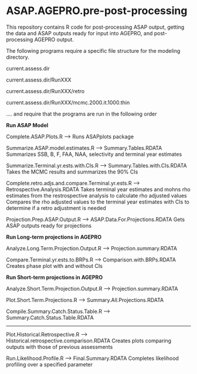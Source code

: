 # ASAP.AGEPRO.pre-post-processing

This repository contains R code for post-processing ASAP output, getting the data and ASAP outputs ready for input into AGEPRO, and post-processing AGEPRO output.


The following programs require a specific file structure for the modeling directory.

current.assess.dir

current.assess.dir/RunXXX

current.assess.dir/RunXXX/retro

current.assess.dir/RunXXX/mcmc.2000.it.1000.thin

.... and require that the programs are run in the following order


**Run ASAP Model**

Complete.ASAP.Plots.R
   --> Runs ASAPplots package

Summarize.ASAP.model.estimates.R 
   --> Summary.Tables.RDATA
   Summarizes SSB, B, F, FAA, NAA, selectivity and terminal year estimates

Summarize.Terminal.yr.ests.with.CIs.R 
   --> Summary.Tables.with.CIs.RDATA
   Takes the MCMC results and summarizes the 90% CIs

Complete.retro.adjs.and.compare.Terminal.yr.ests.R 
   --> Retrospective.Analysis.RDATA
   Takes terminal year estimates and mohns rho estimates from the restrospective analysis to calculate rho adjusted values
   Compares the rho adjusted values to the terminal year estimates with CIs to determine if a retro adjustment is needed

Projection.Prep.ASAP.Output.R
   --> ASAP.Data.For.Projections.RDATA
   Gets ASAP outputs ready for projections

**Run Long-term projections in AGEPRO**

Analyze.Long.Term.Projection.Output.R
   --> Projection.summary.RDATA

Compare.Terminal.yr.ests.to.BRPs.R
   --> Comparison.with.BRPs.RDATA
   Creates phase plot with and without CIs

**Run Short-term projections in AGEPRO**

Analyze.Short.Term.Projection.Output.R
   --> Projection.summary.RDATA

Plot.Short.Term.Projections.R
   --> Summary.All.Projections.RDATA

Compile.Summary.Catch.Status.Table.R
   --> Summary.Catch.Status.Table.RDATA


-------------------------


Plot.Historical.Retrospective.R
   --> Historical.retrospective.comparison.RDATA
   Creates plots comparing outputs with those of previous assessments

Run.Likelihood.Profile.R
   --> Final.Summary.RDATA
   Completes likelihood profiling over a specified parameter
